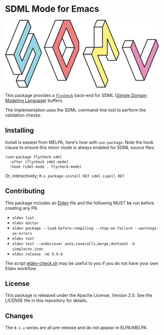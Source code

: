 # SDML Mode for Emacs

![SDML Logo Text](https://raw.githubusercontent.com/sdm-lang/.github/main/profile/horizontal-text.svg)

This package provides a [`flycheck`](https://github.com/flycheck/flycheck) back-end for SDML ([Simple Domain Modeling
Language](https://github.com/johnstonskj/tree-sitter-sdml)) buffers.

The implementation uses the SDML command-line tool to perform the validation
checks.

## Installing

Install is easiest from MELPA, here's how with `use-package`. Note the hook clause
to ensure this minor mode is always enabled for SDML source files.

```elisp
(use-package flycheck-sdml
  :after (flycheck sdml-mode)
  :hook (sdml-mode . flycheck-mode)
```

Or, interactively; `M-x package-install RET sdml-ispell RET`

## Contributing

This package includes an [Eldev](https://github.com/emacs-eldev/eldev) file and the following MUST be run before
creating any PR.

- `eldev lint`
- `eldev doctor`
- `eldev package --load-before-compiling --stop-on-failure --warnings-as-errors`
- `eldev test`
- `eldev test --undercover auto,coveralls,merge,dontsent -U simplecov.json`
- `eldev release -nU 9.9.9`

The script [eldev-check.sh](https://gist.github.com/johnstonskj/6af5ef6866bfb1288f4962a6ba3ef418) may be useful to you if you do not have your own Eldev workflow.

## License

This package is released under the Apache License, Version 2.0. See the LICENSE
file in this repository for details.

## Changes

The `0.1.x` series are all pre-release and do not appear in ELPA/MELPA.
